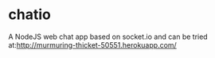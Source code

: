 # chatio

A NodeJS web chat app based on socket.io and can be tried at:http://murmuring-thicket-50551.herokuapp.com/
